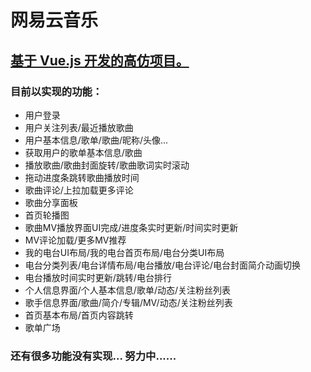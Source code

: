 # 网易云音乐 #
## <u>基于 Vue.js 开发的高仿项目。</u> ##

### 目前以实现的功能：
* 用户登录
* 用户关注列表/最近播放歌曲
* 用户基本信息/歌单/歌曲/昵称/头像...
* 获取用户的歌单基本信息/歌曲
* 播放歌曲/歌曲封面旋转/歌曲歌词实时滚动
* 拖动进度条跳转歌曲播放时间
* 歌曲评论/上拉加载更多评论
* 歌曲分享面板
* 首页轮播图
* 歌曲MV播放界面UI完成/进度条实时更新/时间实时更新
* MV评论加载/更多MV推荐
* 我的电台UI布局/我的电台首页布局/电台分类UI布局
* 电台分类列表/电台详情布局/电台播放/电台评论/电台封面简介动画切换
* 电台播放时间实时更新/跳转/电台排行
* 个人信息界面/个人基本信息/歌单/动态/关注粉丝列表
* 歌手信息界面/歌曲/简介/专辑/MV/动态/关注粉丝列表
* 首页基本布局/首页内容跳转
* 歌单广场

### 还有很多功能没有实现... 努力中......